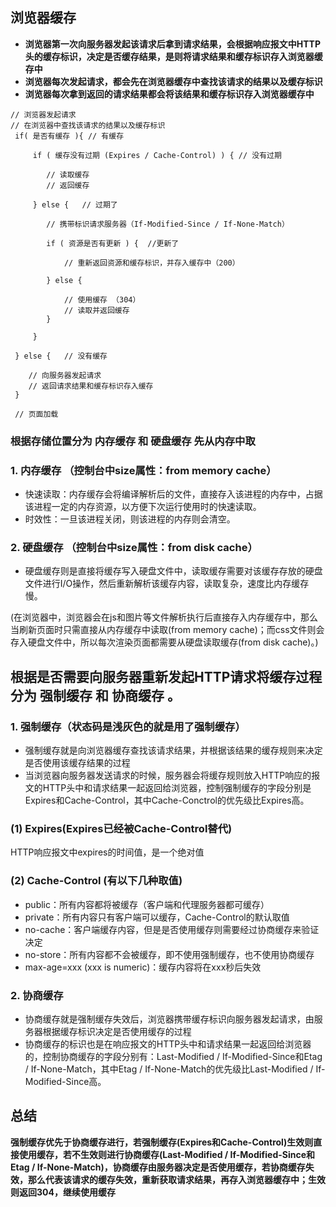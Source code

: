 ## 浏览器缓存
* **浏览器第一次向服务器发起该请求后拿到请求结果，会根据响应报文中HTTP头的缓存标识，决定是否缓存结果，是则将请求结果和缓存标识存入浏览器缓存中**  
* **浏览器每次发起请求，都会先在浏览器缓存中查找该请求的结果以及缓存标识**  
* **浏览器每次拿到返回的请求结果都会将该结果和缓存标识存入浏览器缓存中**  
```
// 浏览器发起请求
// 在浏览器中查找该请求的结果以及缓存标识
 if( 是否有缓存 ){ // 有缓存
     
     if ( 缓存没有过期 (Expires / Cache-Control) ) { // 没有过期

        // 读取缓存
        // 返回缓存

     } else {   // 过期了
        
        // 携带标识请求服务器（If-Modified-Since / If-None-Match）
        
        if ( 资源是否有更新 ) {  //更新了

            // 重新返回资源和缓存标识，并存入缓存中（200）

        } else {

            // 使用缓存 （304）
            // 读取并返回缓存
        }

     }

 } else {   // 没有缓存
     
    // 向服务器发起请求
    // 返回请求结果和缓存标识存入缓存
 }

 // 页面加载
```

### 根据存储位置分为 内存缓存 和 硬盘缓存 先从内存中取
### 1. 内存缓存 （控制台中size属性：from memory cache）
* 快速读取：内存缓存会将编译解析后的文件，直接存入该进程的内存中，占据该进程一定的内存资源，以方便下次运行使用时的快速读取。
* 时效性：一旦该进程关闭，则该进程的内存则会清空。

### 2. 硬盘缓存 （控制台中size属性：from disk cache）
* 硬盘缓存则是直接将缓存写入硬盘文件中，读取缓存需要对该缓存存放的硬盘文件进行I/O操作，然后重新解析该缓存内容，读取复杂，速度比内存缓存慢。

(在浏览器中，浏览器会在js和图片等文件解析执行后直接存入内存缓存中，那么当刷新页面时只需直接从内存缓存中读取(from memory cache)；而css文件则会存入硬盘文件中，所以每次渲染页面都需要从硬盘读取缓存(from disk cache)。)

## 根据是否需要向服务器重新发起HTTP请求将缓存过程分为 强制缓存 和 协商缓存 。
### 1. 强制缓存（状态码是浅灰色的就是用了强制缓存）
* 强制缓存就是向浏览器缓存查找该请求结果，并根据该结果的缓存规则来决定是否使用该缓存结果的过程
* 当浏览器向服务器发送请求的时候，服务器会将缓存规则放入HTTP响应的报文的HTTP头中和请求结果一起返回给浏览器，控制强制缓存的字段分别是Expires和Cache-Control，其中Cache-Conctrol的优先级比Expires高。

### (1) Expires(Expires已经被Cache-Control替代)
HTTP响应报文中expires的时间值，是一个绝对值  
### (2) Cache-Control (有以下几种取值)
* public：所有内容都将被缓存（客户端和代理服务器都可缓存）
* private：所有内容只有客户端可以缓存，Cache-Control的默认取值
* no-cache：客户端缓存内容，但是是否使用缓存则需要经过协商缓存来验证决定
* no-store：所有内容都不会被缓存，即不使用强制缓存，也不使用协商缓存
* max-age=xxx (xxx is numeric)：缓存内容将在xxx秒后失效

### 2. 协商缓存
* 协商缓存就是强制缓存失效后，浏览器携带缓存标识向服务器发起请求，由服务器根据缓存标识决定是否使用缓存的过程
* 协商缓存的标识也是在响应报文的HTTP头中和请求结果一起返回给浏览器的，控制协商缓存的字段分别有：Last-Modified / If-Modified-Since和Etag / If-None-Match，其中Etag / If-None-Match的优先级比Last-Modified / If-Modified-Since高。

##  总结
**强制缓存优先于协商缓存进行，若强制缓存(Expires和Cache-Control)生效则直接使用缓存，若不生效则进行协商缓存(Last-Modified / If-Modified-Since和Etag / If-None-Match)，协商缓存由服务器决定是否使用缓存，若协商缓存失效，那么代表该请求的缓存失效，重新获取请求结果，再存入浏览器缓存中；生效则返回304，继续使用缓存**